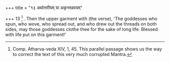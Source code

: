 +++
title = "१३ अथोत्तरीयम् या अकृन्तन्नवयम्"

+++
13 [^4] . Then the upper garment with (the verse), 'The goddesses who spun, who wove, who spread out, and who drew out the threads on both sides, may those goddesses clothe thee for the sake of long life. Blessed with life put on this garment!'


[^4]:  Comp. Atharva-veda XIV, 1, 45. This parallel passage shows us the way to correct the text of this very much corrupted Mantra.

